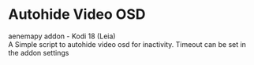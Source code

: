 # Autohide Video OSD
aenemapy addon - Kodi 18 (Leia)<br />
A Simple script to autohide video osd for inactivity. Timeout can be set in the addon settings
